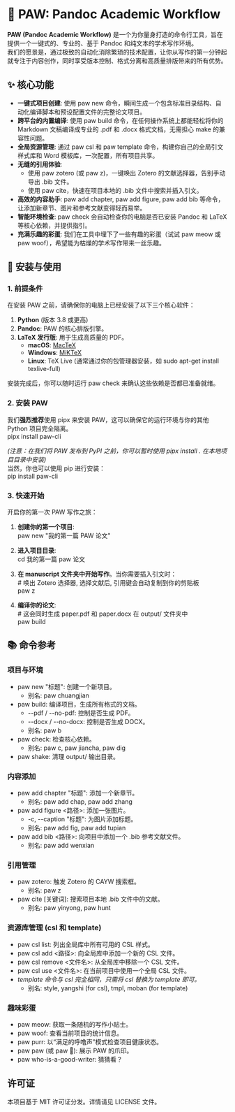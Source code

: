 # **🐾 PAW: Pandoc Academic Workflow**

**PAW (Pandoc Academic Workflow)** 是一个为你量身打造的命令行工具，旨在提供一个一键式的、专业的、基于 Pandoc 和纯文本的学术写作环境。  
我们的愿景是，通过极致的自动化消除繁琐的技术配置，让你从写作的第一分钟起就专注于内容创作，同时享受版本控制、格式分离和高质量排版带来的所有优势。

## **✨ 核心功能**

- **一键式项目创建**: 使用 paw new 命令，瞬间生成一个包含标准目录结构、自动化编译脚本和预设配置文件的完整论文项目。
- **跨平台的内置编译**: 使用 paw build 命令，在任何操作系统上都能轻松将你的 Markdown 文稿编译成专业的 .pdf 和 .docx 格式文档，无需担心 make 的兼容性问题。
- **全局资源管理**: 通过 paw csl 和 paw template 命令，构建你自己的全局引文样式库和 Word 模板库，一次配置，所有项目共享。
- **无缝的引用体验**:
  - 使用 paw zotero (或 paw z)，一键唤出 Zotero 的文献选择器，告别手动导出 .bib 文件。
  - 使用 paw cite，快速在项目本地的 .bib 文件中搜索并插入引文。
- **高效的内容助手**: paw add chapter, paw add figure, paw add bib 等命令，让添加新章节、图片和参考文献变得轻而易举。
- **智能环境检查**: paw check 会自动检查你的电脑是否已安装 Pandoc 和 LaTeX 等核心依赖，并提供指引。
- **充满乐趣的彩蛋**: 我们在工具中埋下了一些有趣的彩蛋（试试 paw meow 或 paw woof），希望能为枯燥的学术写作带来一丝乐趣。

## **🚀 安装与使用**

### **1\. 前提条件**

在安装 PAW 之前，请确保你的电脑上已经安装了以下三个核心软件：

1. **Python** (版本 3.8 或更高)
2. **Pandoc**: PAW 的核心排版引擎。
3. **LaTeX 发行版**: 用于生成高质量的 PDF。
   - **macOS**: [MacTeX](https://www.tug.org/mactex/)
   - **Windows**: [MiKTeX](https://miktex.org/)
   - **Linux**: TeX Live (通常通过你的包管理器安装，如 sudo apt-get install texlive-full)

安装完成后，你可以随时运行 paw check 来确认这些依赖是否都已准备就绪。

### **2\. 安装 PAW**

我们**强烈推荐**使用 pipx 来安装 PAW，这可以确保它的运行环境与你的其他 Python 项目完全隔离。  
pipx install paw-cli

_(注意：在我们将 PAW 发布到 PyPI 之前，你可以暂时使用 pipx install . 在本地项目目录中安装)_  
当然，你也可以使用 pip 进行安装：  
pip install paw-cli

### **3\. 快速开始**

开启你的第一次 PAW 写作之旅：

1. **创建你的第一个项目**:  
   paw new "我的第一篇 PAW 论文"

2. **进入项目目录**:  
   cd 我的第一篇 paw 论文

3. **在 manuscript 文件夹中开始写作**。当你需要插入引文时：  
   \# 唤出 Zotero 选择器, 选择文献后, 引用键会自动复制到你的剪贴板  
   paw z

4. **编译你的论文**:  
   \# 这会同时生成 paper.pdf 和 paper.docx 在 output/ 文件夹中  
   paw build

## **📚 命令参考**

### **项目与环境**

- paw new "标题": 创建一个新项目。
  - 别名: paw chuangjian
- paw build: 编译项目，生成所有格式的文档。
  - \--pdf / \--no-pdf: 控制是否生成 PDF。
  - \--docx / \--no-docx: 控制是否生成 DOCX。
  - 别名: paw b
- paw check: 检查核心依赖。
  - 别名: paw c, paw jiancha, paw dig
- paw shake: 清理 output/ 输出目录。

### **内容添加**

- paw add chapter "标题": 添加一个新章节。
  - 别名: paw add chap, paw add zhang
- paw add figure \<路径\>: 添加一张图片。
  - \-c, \--caption "标题": 为图片添加标题。
  - 别名: paw add fig, paw add tupian
- paw add bib \<路径\>: 向项目中添加一个 .bib 参考文献文件。
  - 别名: paw add wenxian

### **引用管理**

- paw zotero: 触发 Zotero 的 CAYW 搜索框。
  - 别名: paw z
- paw cite \[关键词\]: 搜索项目本地 .bib 文件中的文献。
  - 别名: paw yinyong, paw hunt

### **资源库管理 (csl 和 template)**

- paw csl list: 列出全局库中所有可用的 CSL 样式。
- paw csl add \<路径\>: 向全局库中添加一个新的 CSL 文件。
- paw csl remove \<文件名\>: 从全局库中移除一个 CSL 文件。
- paw csl use \<文件名\>: 在当前项目中使用一个全局 CSL 文件。
- _template 命令与 csl 完全相同，只需将 csl 替换为 template 即可。_
  - 别名: style, yangshi (for csl), tmpl, moban (for template)

### **趣味彩蛋**

- paw meow: 获取一条随机的写作小贴士。
- paw woof: 查看当前项目的统计信息。
- paw purr: 以“满足的呼噜声”模式检查项目健康状态。
- paw paw (或 paw 🐾): 展示 PAW 的爪印。
- paw who-is-a-good-writer: 猜猜看？

## **许可证**

本项目基于 MIT 许可证分发。详情请见 LICENSE 文件。
